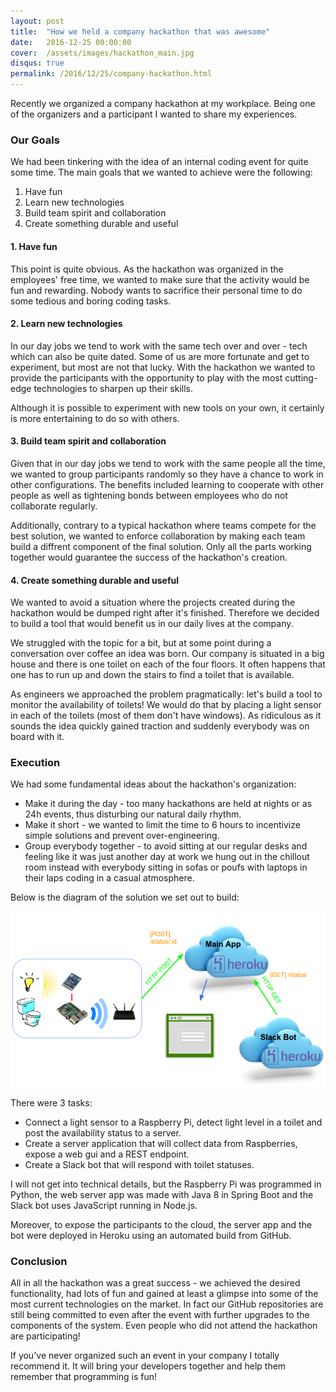 ```yaml
---
layout: post
title:  "How we held a company hackathon that was awesome"
date:   2016-12-25 00:00:00
cover:	/assets/images/hackathon_main.jpg
disqus: true
permalink: /2016/12/25/company-hackathon.html
---
```


Recently we organized a company hackathon at my workplace. Being one of the organizers and a participant I wanted to share my experiences.

### Our Goals

We had been tinkering with the idea of an internal coding event for quite some time. The main goals that we wanted to achieve were the following:

1. Have fun
2. Learn new technologies
3. Build team spirit and collaboration
4. Create something durable and useful

#### 1. Have fun

This point is quite obvious. As the hackathon was organized in the employees' free time, we wanted to make sure that the activity would be fun and rewarding. Nobody wants to sacrifice their personal time to do some tedious and boring coding tasks.

#### 2. Learn new technologies

In our day jobs we tend to work with the same tech over and over - tech which can also be quite dated. Some of us are more fortunate and get to experiment, but most are not that lucky. With the hackathon we wanted to provide the participants with the opportunity to play with the most cutting-edge technologies to sharpen up their skills.

Although it is possible to experiment with new tools on your own, it certainly is more entertaining to do so with others.

#### 3. Build team spirit and collaboration

Given that in our day jobs we tend to work with the same people all the time, we wanted to group participants randomly so they have a chance to work in other configurations. The benefits included learning to cooperate with other people as well as tightening bonds between employees who do not collaborate regularly.

Additionally, contrary to a typical hackathon where teams compete for the best solution, we wanted to enforce collaboration by making each team build a diffrent component of the final solution. Only all the parts working together would guarantee the success of the hackathon's creation.

#### 4. Create something durable and useful

We wanted to avoid a situation where the projects created during the hackathon would be dumped right after it's finished. Therefore we decided to build a tool that would benefit us in our daily lives at the company.

We struggled with the topic for a bit, but at some point during a conversation over coffee an idea was born. Our company is situated in a big house and there is one toilet on each of the four floors. It often happens that one has to run up and down the stairs to find a toilet that is available.

As engineers we approached the problem pragmatically: let's build a tool to monitor the availability of toilets! We would do that by placing a light sensor in each of the toilets (most of them don't have windows). As ridiculous as it sounds the idea quickly gained traction and suddenly everybody was on board with it.

### Execution

We had some fundamental ideas about the hackathon's organization:

- Make it during the day - too many hackathons are held at nights or as 24h events, thus disturbing our natural daily rhythm.
- Make it short - we wanted to limit the time to 6 hours to incentivize simple solutions and prevent over-engineering.
- Group everybody together - to avoid sitting at our regular desks and feeling like it was just another day at work we hung out in the chillout room instead with everybody sitting in sofas or poufs with laptops in their laps coding in a casual atmosphere.

Below is the diagram of the solution we set out to build:

![Hackathon project diagram](/assets/images/hackathon_scheme.png)

There were 3 tasks:

- Connect a light sensor to a Raspberry Pi, detect light level in a toilet and post the availability status to a server.
- Create a server application that will collect data from Raspberries, expose a web gui and a REST endpoint.
- Create a Slack bot that will respond with toilet statuses.

I will not get into technical details, but the Raspberry Pi was programmed in Python, the web server app was made with Java 8 in Spring Boot and the Slack bot uses JavaScript running in Node.js.

Moreover, to expose the participants to the cloud, the server app and the bot were deployed in Heroku using an automated build from GitHub.

### Conclusion

All in all the hackathon was a great success - we achieved the desired functionality, had lots of fun and gained at least a glimpse into some of the most current technologies on the market. In fact our GitHub repositories are still being committed to even after the event with further upgrades to the components of the system. Even people who did not attend the hackathon are participating!

If you've never organized such an event in your company I totally recommend it. It will bring your developers together and help them remember that programming is fun!

[//]: # (photo: https://www.pexels.com/photo/coffee-writing-computer-blogging-34676/)
